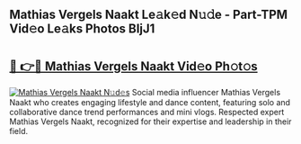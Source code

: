 ## Mathias Vergels Naakt Le𝚊k𝚎d N𝚞𝚍e - Part-TPM Vid𝚎o Le𝚊ks Photos BIjJ1

# <h2><a href="http://fb4xy97.evod.top/?m=Mathias+Vergels+Naakt">🔗 👉🔴 Mathias Vergels Naakt Vid𝚎o Ph𝚘t𝚘s</a></h2>

[![Mathias Vergels Naakt N𝚞d𝚎s](https://i.imgur.com/8V9OHl7.gif)](http://fb4xy97.evod.top/?m=Mathias+Vergels+Naakt)
Social media influencer Mathias Vergels Naakt who creates engaging lifestyle and dance content, featuring solo and collaborative dance trend performances and mini vlogs. Respected expert Mathias Vergels Naakt, recognized for their expertise and leadership in their field. 
